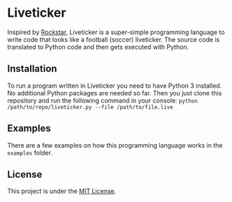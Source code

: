 # Liveticker

Inspired by [Rockstar](https://codewithrockstar.com/), Liveticker is a super-simple programming language to write code
that looks like a football (soccer) liveticker.
The source code is translated to Python code and then gets executed with Python.

## Installation

To run a program written in Liveticker you need to have Python 3 installed. No additional Python packages are needed
so far.
Then you just clone this repository and run the following command in your console:
`python /path/to/repo/liveticker.py --file /path/to/file.live`

## Examples

There are a few examples on how this programming language works in the `examples` folder.

## License

This project is under the [MIT License](https://github.com/jonashellmann/liveticker-lang/blob/main/LICENSE).